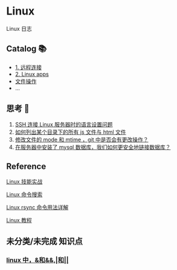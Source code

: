 # Linux

Linux 日志

## Catalog 📚

- [1. 远程连接](https://github.com/tangzhenming/Linux/tree/main/remote_connection)
- [2. Linux apps](https://github.com/tangzhenming/Linux/tree/main/apps)
- [文件操作](https://github.com/tangzhenming/Linux/tree/main/file_operation)
- ...

## 思考 🤔

1. [SSH 连接 Linux 服务器时的语言设置问题](https://github.com/tangzhenming/Linux/issues/1)
2. [如何列出某个目录下的所有 js 文件与 html 文件](https://github.com/tangzhenming/Linux/issues/2)
3. [修改文件的 mode 和 mtime ，git 中是否会有更改操作？](https://github.com/tangzhenming/Linux/issues/3)
4. [在服务器中安装了 mysql 数据库，我们如何更安全地链接数据库？](https://github.com/tangzhenming/Linux/issues/4)

## Reference

[Linux 技能实战](https://q.shanyue.tech/command/)

[Linux 命令搜索](https://wangchujiang.com/linux-command/)

[Linux rsync 命令用法详解](http://c.biancheng.net/view/6121.html)

[Linux 教程](https://www.runoob.com/linux/linux-tutorial.html)

## 未分类/未完成 知识点

### [linux 中，&和&&,|和||](https://blog.csdn.net/ccoran/article/details/84727034)

